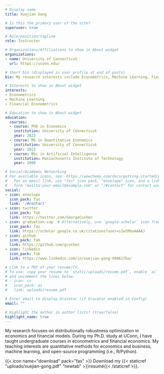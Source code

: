 ```yaml
---
# Display name
title: Xuejian Gong

# Is this the primary user of the site?
superuser: true

# Role/position/tagline
role: Instructor 

# Organizations/Affiliations to show in About widget
organizations:
- name: University of Connecticut
  url: https://uconn.edu/

# Short bio (displayed in user profile at end of posts)
bio: My research interests include Econometrics, Machine Learning, Financial Econometrics

# Interests to show in About widget
interests:
- Econometrics
- Machine Learning
- Financial Econometrics

# Education to show in About widget
education:
  courses:
  - course: PhD in Economics
    institution: University of Connecticut
    year: 2023
  - course: MS in Quantitative Economics
    institution: University of Connecticut
    year: 2023
  - course: BSc in Artificial Intelligence
    institution: Massachusetts Institute of Technology
    year: 2008

# Social/Academic Networking
# For available icons, see: https://wowchemy.com/docs/getting-started/page-builder/#icons
#   For an email link, use "fas" icon pack, "envelope" icon, and a link in the
#   form "mailto:your-email@example.com" or "/#contact" for contact widget.
social:
- icon: envelope
  icon_pack: fas
  link: '/#contact'
- icon: twitter
  icon_pack: fab
  link: https://twitter.com/GeorgeCushen
- icon: graduation-cap  # Alternatively, use `google-scholar` icon from `ai` icon pack
  icon_pack: fas
  link: https://scholar.google.co.uk/citations?user=sIwtMXoAAAAJ
- icon: github
  icon_pack: fab
  link: https://github.com/gcushen
- icon: linkedin
  icon_pack: fab
  link: https://www.linkedin.com/in/xuejian-gong-990617ba/

# Link to a PDF of your resume/CV.
# To use: copy your resume to `static/uploads/resume.pdf`, enable `ai` icons in `params.toml`, 
# and uncomment the lines below.
# - icon: cv
#   icon_pack: ai
#   link: uploads/resume.pdf

# Enter email to display Gravatar (if Gravatar enabled in Config)
email: ""

# Highlight the author in author lists? (true/false)
highlight_name: true
---
```


My research focuses on distributionally robustness optimization in economics and financial models. During my Ph.D. study at UConn, I have taught undergraduate courses in econometrics and financial economics. My teaching interests are quantitative methods for economics and business, machine learning, and open-source programming (i.e., R/Python).

{{< icon name="download" pack="fas" >}} Download my {{< staticref "uploads/xuejian-gong.pdf" "newtab" >}}resumé{{< /staticref >}}.
